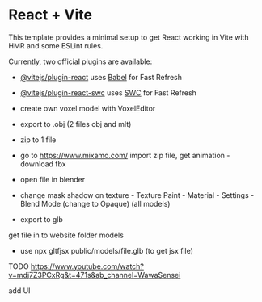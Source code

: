 # React + Vite

This template provides a minimal setup to get React working in Vite with HMR and some ESLint rules.

Currently, two official plugins are available:


- [@vitejs/plugin-react](https://github.com/vitejs/vite-plugin-react/blob/main/packages/plugin-react/README.md) uses [Babel](https://babeljs.io/) for Fast Refresh
- [@vitejs/plugin-react-swc](https://github.com/vitejs/vite-plugin-react-swc) uses [SWC](https://swc.rs/) for Fast Refresh

- create own voxel model with VoxelEditor
- export to .obj (2 files obj and mlt)
- zip to 1 file
- go to https://www.mixamo.com/ import zip file, get animation - download fbx
- open file in blender 
- change mask shadow on texture - Texture Paint - Material - Settings - Blend Mode (change to Opaque) (all models)
- export to glb

get file in to website folder models

- use  npx gltfjsx public/models/file.glb    (to get jsx file)



TODO 
https://www.youtube.com/watch?v=mdj7Z3PCxRg&t=471s&ab_channel=WawaSensei

add UI